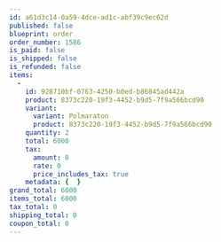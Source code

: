 ```yaml
---
id: a61d3c14-0a59-4dce-ad1c-abf39c9ec62d
published: false
blueprint: order
order_number: 1586
is_paid: false
is_shipped: false
is_refunded: false
items:
  -
    id: 928710bf-0763-4250-b0ed-b86845ad442a
    product: 8373c220-19f3-4452-b9d5-7f9a566bcd90
    variant:
      variant: Polmaraton
      product: 8373c220-19f3-4452-b9d5-7f9a566bcd90
    quantity: 2
    total: 6000
    tax:
      amount: 0
      rate: 0
      price_includes_tax: true
    metadata: {  }
grand_total: 6000
items_total: 6000
tax_total: 0
shipping_total: 0
coupon_total: 0
---
```

